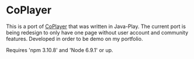 CoPlayer
======

This is a port of [CoPlayer](https://github.com/hishehim/coplayer) that was written in Java-Play.
The current port is being redesign to only have one page without user account and community features.
Developed in order to be demo on my portfolio.

Requires 'npm 3.10.8' and 'Node 6.9.1' or up.